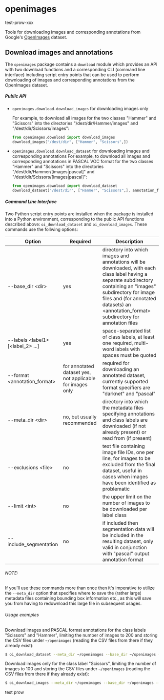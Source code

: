 # openimages
test-prow-xxx

Tools for downloading images and corresponding annotations from Google's 
[OpenImages](https://storage.googleapis.com/openimages/web/index.html) dataset.

## Download images and annotations
The `openimages` package contains a `download` module which provides an API with 
two download functions and a corresponding CLI (command line interface) including 
script entry points that can be used to perform downloading of images and 
corresponding annotations from the OpenImages dataset.

##### Public API
*  `openimages.download.download_images` for downloading images only

    For example, to download all images for the two classes "Hammer" and "Scissors" 
    into the directories "/dest/dir/Hammer/images" and "/dest/dir/Scissors/images":
    ```python
    from openimages.download import download_images
    download_images("/dest/dir", ["Hammer", "Scissors",])
    ```
* `openimages.download.download_dataset` for downloading images and corresponding 
annotations
    For example, to download all images and corresponding annotations in PASCAL 
    VOC format for the two classes "Hammer" and "Scissors" into the directories 
    "/dest/dir/Hammer/[images|pascal]" and "/dest/dir/Scissors/[images|pascal]":
    ```python
    from openimages.download import download_dataset
    download_dataset("/dest/dir", ["Hammer", "Scissors",], annotation_format="pascal")
    ```
##### Command Line Interface
Two Python script entry points are installed when the package is installed into 
a Python environment, corresponding to the public API functions described above: 
`oi_download_dataset` and `oi_download_images`. These commands use the follwing 
options:

Option              | Required | Description
--------------------|----------|-------------
--base_dir \<dir\>  | yes      | directory into which images and annotations will be downloaded, with each class label having a separate subdirectory containing an "images" subdirectory for image files and (for annotated datasets) an \<annotation_format\> subdirectory for annotation files
--labels \<label1\> [\<label_2\> ...] | yes      | space-separated list of class labels, at least one required, multi-word labels with spaces must be quoted
--format \<annotation_format\> | for annotated dataset yes, not applicable for images only  | required for downloading an annotated dataset, currently supported format specifiers are "darknet" and "pascal"
--meta_dir \<dir\> | no, but usually recommended | directory into which the metadata files specifying annotations and class labels are downloaded (if not already present) or read from (if present)
--exclusions \<file\> | no | text file containing image file IDs, one per line, for images to be excluded from the final dataset, useful in cases when images have been identified as problematic
--limit \<int\> | no | the upper limit on the number of images to be downloaded per label class
--include_segmentation | no | if included then segmentation data will be included in the resulting dataset, only valid in conjunction with "pascal" output annotation format
###### NOTE:
If you'll use these commands more than once then it's imperative to utilize the 
`--meta_dir` option that specifies where to save the (rather large) metadata files containing 
bounding box information etc., as this will save you from having to redownload this 
large file in subsequent usages.

###### Usage examples
Download images and PASCAL format annotations for the class labels "Scissors" and 
"Hammer", limiting the number of images to 200 and storing the CSV files under 
`~/openimages` (reading the CSV files from there if they already exist):
```bash
$ oi_download_dataset --meta_dir ~/openimages --base_dir ~/openimages --labels Scissors Hammer --format pascal --limit 100
```
Download images only for the class label "Scissors", limiting the number of images 
to 100 and storing the CSV files under `~/openimages` (reading the CSV files from 
there if they already exist):
```bash
$ oi_download_images --meta_dir ~/openimages --base_dir ~/openimages --labels Scissors --limit 100
```

test prow

